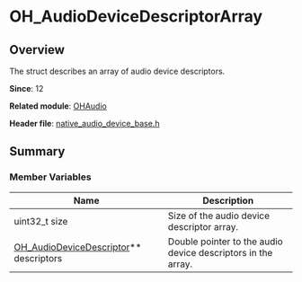 # OH_AudioDeviceDescriptorArray

## Overview

The struct describes an array of audio device descriptors.

**Since**: 12

**Related module**: [OHAudio](capi-ohaudio.md)

**Header file**: [native_audio_device_base.h](capi-native-audio-device-base-h.md)

## Summary

### Member Variables

| Name| Description|
| -- | -- |
| uint32_t size | Size of the audio device descriptor array.|
| [OH_AudioDeviceDescriptor](capi-ohaudio-oh-audiodevicedescriptor.md)** descriptors | Double pointer to the audio device descriptors in the array.|

